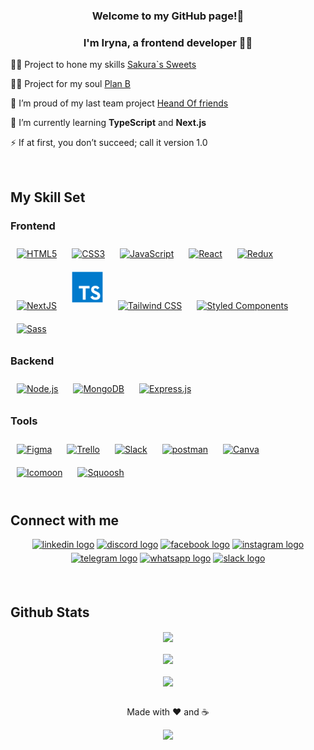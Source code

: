 ### <div align="center"> Welcome to my GitHub page!👋 </div> 

### <div align="center"> I'm Iryna, a frontend developer 👩‍💻</div>  
  


:woman_technologist: Project to hone my skills [Sakura`s Sweets](https://sakurassweets.asion.dev/)  


:lotus_position_woman: Project for my soul [Plan B](https://plan-b-front.vercel.app/)   


🔭 I’m proud of my last team project [Heand Of friends](https://hands-of-friends.vercel.app/ua)


🌱 I’m currently learning **TypeScript** and **Next.js**  


⚡ If at first, you don’t succeed; call it version 1.0  
  

<br/>  


## My Skill Set  


### Frontend  
<div align="left">  
<a href="https://en.wikipedia.org/wiki/HTML5" target="_blank"><img style="margin: 10px" src="https://profilinator.rishav.dev/skills-assets/html5-original-wordmark.svg" alt="HTML5" height="50" /></a>  
<a href="https://www.w3schools.com/css/" target="_blank"><img style="margin: 10px" src="https://profilinator.rishav.dev/skills-assets/css3-original-wordmark.svg" alt="CSS3" height="50" /></a>  
<a href="https://www.javascript.com/" target="_blank"><img style="margin: 10px" src="https://profilinator.rishav.dev/skills-assets/javascript-original.svg" alt="JavaScript" height="50" /></a>  
<a href="https://reactjs.org/" target="_blank"><img style="margin: 10px" src="https://profilinator.rishav.dev/skills-assets/react-original-wordmark.svg" alt="React" height="50" /></a>  
<a href="https://redux.js.org/" target="_blank"><img style="margin: 10px" src="https://profilinator.rishav.dev/skills-assets/redux-original.svg" alt="Redux" height="50" /></a>
<a href="https://nextjs.org/" target="_blank"><img style="margin: 10px" src="https://profilinator.rishav.dev/skills-assets/nextjs.png" alt="NextJS" height="50" /></a>  
  <a href="https://www.typescriptlang.org/" target="_blank" rel="noreferrer"><img style="margin: 10px" src="https://raw.githubusercontent.com/devicons/devicon/master/icons/typescript/typescript-original.svg" alt="typescript" width="50" height="50"/></a>
<a href="https://www.tailwindcss.com/" target="_blank"><img style="margin: 10px" src="https://profilinator.rishav.dev/skills-assets/tailwindcss.svg" alt="Tailwind CSS" height="50" /></a>  
<a href="https://styled-components.com/" target="_blank"><img style="margin: 10px" src="https://profilinator.rishav.dev/skills-assets/styled-components.png" alt="Styled Components" height="50" /></a>  
<a href="https://sass-lang.com/" target="_blank"><img style="margin: 10px" src="https://profilinator.rishav.dev/skills-assets/sass-original.svg" alt="Sass" height="50" /></a>  
</div>


### Backend  
<div align="left">  
<a href="https://nodejs.org/" target="_blank"><img style="margin: 10px" src="https://profilinator.rishav.dev/skills-assets/nodejs-original-wordmark.svg" alt="Node.js" height="50" /></a>  
<a href="https://www.mongodb.com/" target="_blank"><img style="margin: 10px" src="https://profilinator.rishav.dev/skills-assets/mongodb-original-wordmark.svg" alt="MongoDB" height="50" /></a>  
<a href="https://expressjs.com/" target="_blank"><img style="margin: 10px" src="https://profilinator.rishav.dev/skills-assets/express-original-wordmark.svg" alt="Express.js" height="50" /></a>  
</div>

### Tools 
<div align="left">  
<a href="https://www.figma.com/" target="_blank"><img style="margin: 10px" src="https://profilinator.rishav.dev/skills-assets/figma-icon.svg" alt="Figma" height="50" /></a>  
  <a href="https://www.trello.com/" target="_blank"><img style="margin: 10px" src="https://www.vectorlogo.zone/logos/trello/trello-tile.svg" alt="Trello" height="50" /></a>  
  <a href="https://www.slack.com/" target="_blank"><img style="margin: 10px" src="https://upload.wikimedia.org/wikipedia/commons/thumb/d/d5/Slack_icon_2019.svg/2048px-Slack_icon_2019.svg.png" alt="Slack" height="50" /></a>  
  <a href="https://postman.com" target="_blank" rel="noreferrer"><img style="margin: 10px" src="https://www.vectorlogo.zone/logos/getpostman/getpostman-icon.svg" alt="postman" width="50" height="50"/></a>
  <a href="https://www.canva.com/" target="_blank"><img style="margin: 10px" src="https://uxwing.com/wp-content/themes/uxwing/download/brands-and-social-media/canva-icon.png" alt="Canva" height="50" /></a>  
  <a href="https://www.icomoon.io/" target="_blank"><img style="margin: 10px" src="https://iconape.com/wp-content/png_logo_vector/icomoon.png" alt="Icomoon" height="50" /></a>  
    <a href="https://www.squoosh.app/" target="_blank"><img style="margin: 10px" src="https://seeklogo.com/images/S/squoosh-logo-7334C2EA69-seeklogo.com.png" alt="Squoosh" height="50" /></a> 

</div>


<br/>  


## Connect with me  
<div align="center">

<a href="https://linkedin.com/in/iryna-didkivska" target="_blank"><img src="https://raw.githubusercontent.com/maurodesouza/profile-readme-generator/master/src/assets/icons/social/linkedin/default.svg" width="50" height="50" alt="linkedin logo" style="margin-bottom: 5px;" /></a>
<a href="#" target="_blank"><img src="https://raw.githubusercontent.com/maurodesouza/profile-readme-generator/master/src/assets/icons/social/discord/default.svg" width="50" height="50" alt="discord logo"  style="margin-bottom: 5px;"/></a>
<a href="https://www.facebook.com/ididkivska" target="_blank"><img src="https://raw.githubusercontent.com/maurodesouza/profile-readme-generator/master/src/assets/icons/social/facebook/default.svg" width="50" height="50" alt="facebook logo"  style="margin-bottom: 5px;"/></a>
<a href="https://instagram.com/irynadidkivska" target="_blank"><img src="https://raw.githubusercontent.com/maurodesouza/profile-readme-generator/master/src/assets/icons/social/instagram/default.svg" width="50" height="50" alt="instagram logo"  style="margin-bottom: 5px;"/></a>
<a href="https://t.me/IrynaDidkivska" target="_blank"><img src="https://raw.githubusercontent.com/maurodesouza/profile-readme-generator/master/src/assets/icons/social/telegram/default.svg" width="50" height="50" alt="telegram logo"  style="margin-bottom: 5px;"/></a>
<a href="https://wa.me/380635883219" target="_blank"><img src="https://raw.githubusercontent.com/maurodesouza/profile-readme-generator/master/src/assets/icons/social/whatsapp/default.svg" width="50" height="50" alt="whatsapp logo"  style="margin-bottom: 5px;"/></a>
<a href="https://womenintech.slack.com/team/U04HL17L52Q" target="_blank"><img src="https://raw.githubusercontent.com/maurodesouza/profile-readme-generator/master/src/assets/icons/social/slack/default.svg" width="50" height="50" alt="slack logo" style="margin-bottom: 5px;" /></a>
</div>  
  

<br/>  


## Github Stats    

<div align="center"><img src="https://github-readme-stats.vercel.app/api/top-langs/?username=irynadidkivska&layout=compact" align="center" /></div>  

<br/>  
<div align="center"><img src="https://github-readme-stats.vercel.app/api?username=irynadidkivska&show_icons=true&theme=radical" align="center" /></div> 

<br/>  

<div align="center">
<img src="https://komarev.com/ghpvc/?username=irynadidkivska&&style=flat-square" align="center" />
</div>  
  

<br/>  
<p align="center">Made with ❤️ and ☕ </p>


<div align="center">
  <img height="200" src="https://i.imgflip.com/65efzo.gif"  />
</div>

###






